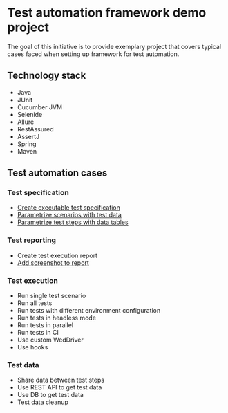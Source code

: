 # Test automation framework demo project

The goal of this initiative is to provide exemplary project that covers typical cases faced when setting up framework for test automation.

## Technology stack

* Java
* JUnit
* Cucumber JVM
* Selenide
* Allure
* RestAssured
* AssertJ
* Spring
* Maven

## Test automation cases

### Test specification

* [Create executable test specification](/src/test/java/net/testwork/demos/cucumber/wikipedia/OpenWikipediaTest.java)
* [Parametrize scenarios with test data](/src/test/resources/features/wikipedia/SearchWikipedia.feature)
* [Parametrize test steps with data tables](/src/test/resources/features/wikipedia/DisplayCharacterInformation.feature)

### Test reporting
* Create test execution report
* [Add screenshot to report](/src/main/java/net/testwork/demos/cucumber/config/AllureReport.java)

### Test execution
* Run single test scenario
* Run all tests
* Run tests with different environment configuration
* Run tests in headless mode
* Run tests in parallel
* Run tests in CI
* Use custom WedDriver
* Use hooks

### Test data
* Share data between test steps
* Use REST API to get test data
* Use DB to get test data
* Test data cleanup
